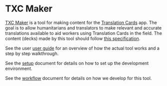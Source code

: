 # TXC Maker

[TXC Maker](http://translation-cards-dev.appspot.com) is a tool for making content for the [Translation Cards](https://github.com/translation-cards/translation-card) app. The goal is to allow humanitarians and translators to make relevant and accurate translations available to aid workers using Translation Cards in the field. The content (decks) made by this tool should follow [this specification](https://github.com/translation-cards/translation-cards/blob/master/docs/txc.md).

See the user [user guide](https://github.com/translation-cards/txc-maker/blob/master/docs/user-guide) for an overview of how the actual tool works and a step by step walkthrough.

See the [setup](https://github.com/translation-cards/txc-maker/blob/master/docs/setup.md) document for details on how to set up the development environment.

See the [workflow](https://github.com/translation-cards/txc-maker/blob/master/docs/workflow.md) document for details on how we develop for this tool.
